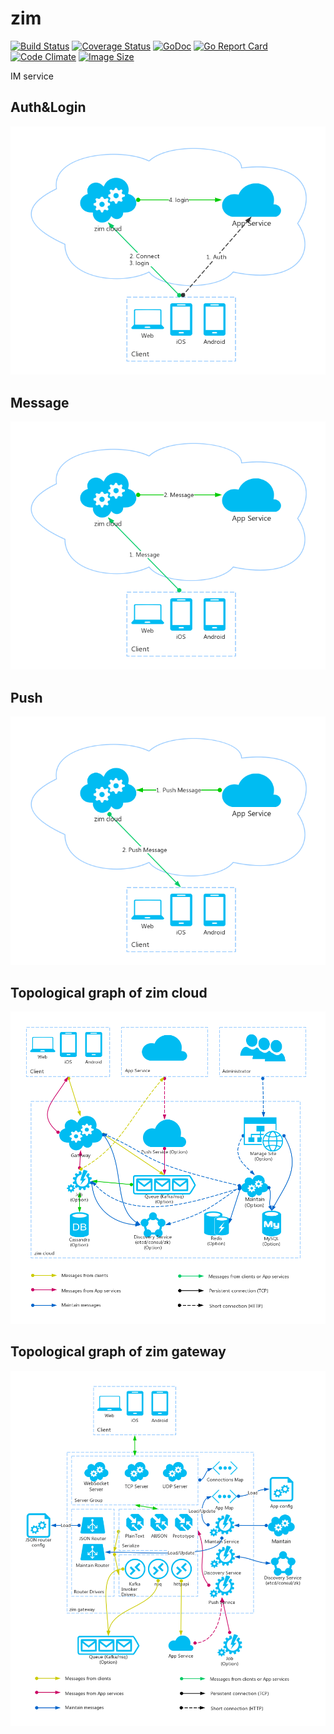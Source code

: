 # zim

[![Build Status](https://travis-ci.org/zhangpeihao/zim.svg?branch=master)](https://travis-ci.org/zhangpeihao/zim) 
[![Coverage Status](https://coveralls.io/repos/github/zhangpeihao/zim/badge.svg?branch=master)](https://coveralls.io/github/zhangpeihao/zim?branch=master)
[![GoDoc](https://godoc.org/github.com/zhangpeihao/zim?status.svg)](https://godoc.org/github.com/zhangpeihao/zim)
[![Go Report Card](https://goreportcard.com/badge/github.com/zhangpeihao/zim)](https://goreportcard.com/report/github.com/zhangpeihao/zim)
[![Code Climate](https://codeclimate.com/github/zhangpeihao/zim/badges/gpa.svg)](https://codeclimate.com/github/zhangpeihao/zim)
[![Image Size](https://images.microbadger.com/badges/image/zhangpeihao/zim.svg)](https://microbadger.com/images/zhangpeihao/zim "Get your own image badge on microbadger.com")

IM service



## Auth&Login

![Auth&Login](doc/Auth&Login.png)

## Message

![Message](doc/Message.png)

## Push

![Push](doc/Push.png)

## Topological graph of zim cloud

![zim-top](doc/zim-top.png)

## Topological graph of zim gateway

![zim-gateway](doc/zim-gateway.png)


